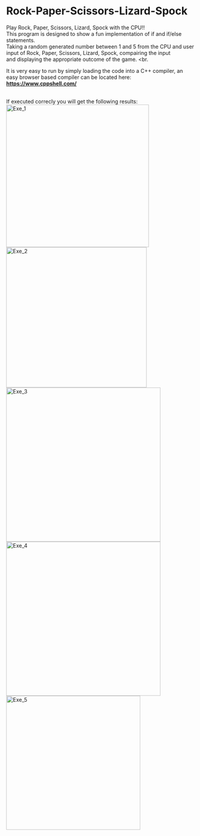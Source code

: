 # Rock-Paper-Scissors-Lizard-Spock
Play Rock, Paper, Scissors, Lizard, Spock with the CPU!!<br>
This program is designed to show a fun implementation of if and if/else statements.<br>
Taking a random generated number between 1 and 5 from the CPU and user input of Rock, Paper, Scissors, Lizard, Spock, compairing the input<br>
and displaying the appropriate outcome of the game. <br.<br>

It is very easy to run by simply loading the code into a C++ compiler, an easy browser based compiler can be located here: <br>
<b> https://www.cppshell.com/ </b><br><br>

If executed correcly you will get the following results: <br>
  <img width="382" alt="Exe_1" src="https://user-images.githubusercontent.com/114275745/236030900-588c48ae-ae4a-4c06-9754-4880c64d6487.png"> <br>
  <img width="376" alt="Exe_2" src="https://user-images.githubusercontent.com/114275745/236030943-5e769e09-e480-4c94-8725-2b9db0a21064.png"> <br>
<img width="413" alt="Exe_3" src="https://user-images.githubusercontent.com/114275745/236030987-c854906b-e7bf-4692-8ac3-d6b9b8580d08.png"> <br>
<img width="413" alt="Exe_4" src="https://user-images.githubusercontent.com/114275745/236031017-aafb5053-2b63-44c8-afa9-2cb7d8cf5a1e.png"> <br>
<img width="359" alt="Exe_5" src="https://user-images.githubusercontent.com/114275745/236031056-724b58a0-2403-4add-9c24-28056576a3ba.png"> <br>



